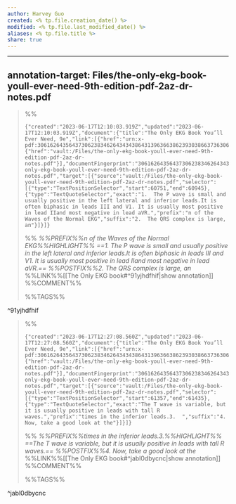 ```yaml
---
author: Harvey Guo
created: <% tp.file.creation_date() %>
modified: <% tp.file.last_modified_date() %>
aliases: <% tp.file.title %>
share: true
---
```


---
annotation-target: Files/the-only-ekg-book-youll-ever-need-9th-edition-pdf-2az-dr-notes.pdf
---


>%%
>```annotation-json
>{"created":"2023-06-17T12:10:03.919Z","updated":"2023-06-17T12:10:03.919Z","document":{"title":"The Only EKG Book You’ll Ever Need, 9e","link":[{"href":"urn:x-pdf:30616264356437306238346264343438643139636638623930386637363062356235386162303635343438633365633033666235376231396630336631626439"},{"href":"vault:/Files/the-only-ekg-book-youll-ever-need-9th-edition-pdf-2az-dr-notes.pdf"}],"documentFingerprint":"30616264356437306238346264343438643139636638623930386637363062356235386162303635343438633365633033666235376231396630336631626439"},"uri":"vault:/Files/the-only-ekg-book-youll-ever-need-9th-edition-pdf-2az-dr-notes.pdf","target":[{"source":"vault:/Files/the-only-ekg-book-youll-ever-need-9th-edition-pdf-2az-dr-notes.pdf","selector":[{"type":"TextPositionSelector","start":60751,"end":60945},{"type":"TextQuoteSelector","exact":"1.  The P wave is small and usually positive in the left lateral and inferior leads.It is often biphasic in leads III and V1. It is usually most positive in lead IIand most negative in lead aVR.","prefix":"n of the Waves of the Normal EKG","suffix":"2.  The QRS complex is large, an"}]}]}
>```
>%%
>*%%PREFIX%%n of the Waves of the Normal EKG%%HIGHLIGHT%% ==1.  The P wave is small and usually positive in the left lateral and inferior leads.It is often biphasic in leads III and V1. It is usually most positive in lead IIand most negative in lead aVR.== %%POSTFIX%%2.  The QRS complex is large, an*
>%%LINK%%[[The Only EKG book#^91yjhdfhif|show annotation]]
>%%COMMENT%%
>
>%%TAGS%%
>
^91yjhdfhif


>%%
>```annotation-json
>{"created":"2023-06-17T12:27:08.560Z","updated":"2023-06-17T12:27:08.560Z","document":{"title":"The Only EKG Book You’ll Ever Need, 9e","link":[{"href":"urn:x-pdf:30616264356437306238346264343438643139636638623930386637363062356235386162303635343438633365633033666235376231396630336631626439"},{"href":"vault:/Files/the-only-ekg-book-youll-ever-need-9th-edition-pdf-2az-dr-notes.pdf"}],"documentFingerprint":"30616264356437306238346264343438643139636638623930386637363062356235386162303635343438633365633033666235376231396630336631626439"},"uri":"vault:/Files/the-only-ekg-book-youll-ever-need-9th-edition-pdf-2az-dr-notes.pdf","target":[{"source":"vault:/Files/the-only-ekg-book-youll-ever-need-9th-edition-pdf-2az-dr-notes.pdf","selector":[{"type":"TextPositionSelector","start":61357,"end":61435},{"type":"TextQuoteSelector","exact":"The T wave is variable, but it is usually positive in leads with tall R waves.","prefix":"times in the inferior leads.3.  ","suffix":"4.  Now, take a good look at the"}]}]}
>```
>%%
>*%%PREFIX%%times in the inferior leads.3.%%HIGHLIGHT%% ==The T wave is variable, but it is usually positive in leads with tall R waves.== %%POSTFIX%%4.  Now, take a good look at the*
>%%LINK%%[[The Only EKG book#^jabl0dbycnc|show annotation]]
>%%COMMENT%%
>
>%%TAGS%%
>
^jabl0dbycnc
